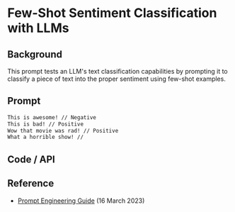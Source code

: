 # Few-Shot Sentiment Classification with LLMs


## Background
This prompt tests an LLM's text classification capabilities by prompting it to classify a piece of text into the proper sentiment using few-shot examples. 

## Prompt
```markdown
This is awesome! // Negative
This is bad! // Positive
Wow that movie was rad! // Positive
What a horrible show! //
```

## Code / API




## Reference
- [Prompt Engineering Guide](https://www.promptingguide.ai/techniques/fewshot) (16 March 2023)
